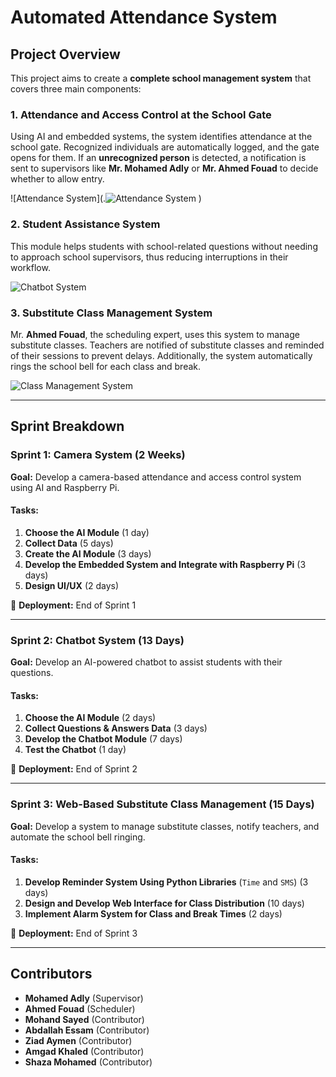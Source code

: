 # Automated Attendance System

## Project Overview
This project aims to create a **complete school management system** that covers three main components:

### 1. Attendance and Access Control at the School Gate
Using AI and embedded systems, the system identifies attendance at the school gate. Recognized individuals are automatically logged, and the gate opens for them. If an **unrecognized person** is detected, a notification is sent to supervisors like **Mr. Mohamed Adly** or **Mr. Ahmed Fouad** to decide whether to allow entry.

![Attendance System](.![Attendance System](./path_to_image/DALL·E_2024-10-11_05.50.01.webp)
)

### 2. Student Assistance System
This module helps students with school-related questions without needing to approach school supervisors, thus reducing interruptions in their workflow.

![Chatbot System](./path_to_image/A_virtual_AI-powered_chatbot_system_helping_studen.png)

### 3. Substitute Class Management System
Mr. **Ahmed Fouad**, the scheduling expert, uses this system to manage substitute classes. Teachers are notified of substitute classes and reminded of their sessions to prevent delays. Additionally, the system automatically rings the school bell for each class and break.

![Class Management System](./path_to_image/A_web-based_class_management_system_showing_a_time.png)

---

## Sprint Breakdown

### Sprint 1: Camera System (2 Weeks)
**Goal:** Develop a camera-based attendance and access control system using AI and Raspberry Pi.

#### Tasks:
1. **Choose the AI Module** (1 day)
2. **Collect Data** (5 days)
3. **Create the AI Module** (3 days)
4. **Develop the Embedded System and Integrate with Raspberry Pi** (3 days)
5. **Design UI/UX** (2 days)

📅 **Deployment:** End of Sprint 1

---

### Sprint 2: Chatbot System (13 Days)
**Goal:** Develop an AI-powered chatbot to assist students with their questions.

#### Tasks:
1. **Choose the AI Module** (2 days)
2. **Collect Questions & Answers Data** (3 days)
3. **Develop the Chatbot Module** (7 days)
4. **Test the Chatbot** (1 day)

📅 **Deployment:** End of Sprint 2

---

### Sprint 3: Web-Based Substitute Class Management (15 Days)
**Goal:** Develop a system to manage substitute classes, notify teachers, and automate the school bell ringing.

#### Tasks:
1. **Develop Reminder System Using Python Libraries** (`Time` and `SMS`) (3 days)
2. **Design and Develop Web Interface for Class Distribution** (10 days)
3. **Implement Alarm System for Class and Break Times** (2 days)

📅 **Deployment:** End of Sprint 3

---

## Contributors
- **Mohamed Adly** (Supervisor)
- **Ahmed Fouad** (Scheduler)
- **Mohand Sayed** (Contributor)
- **Abdallah Essam** (Contributor)
- **Ziad Aymen** (Contributor)
- **Amgad Khaled** (Contributor)
- **Shaza Mohamed** (Contributor)
